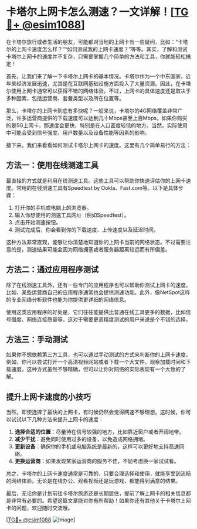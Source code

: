 # 卡塔尔上网卡怎么测速？一文详解！[[TG💪+ @esim1088](https://t.me/s/esim1088)]

在卡塔尔旅行或者生活的朋友，可能都对当地的上网卡有一些疑问，比如：“卡塔尔的上网卡速度怎么样？”“如何测试我的上网卡速度？”等等。其实，了解和测试卡塔尔上网卡的速度并不复杂，只需要掌握几个简单的方法和工具，你就能轻松搞定！

首先，让我们来了解一下卡塔尔上网卡的基本情况。卡塔尔作为一个中东国家，近年来经济发展迅速，尤其是在互联网基础设施方面投入了大量资源。因此，在卡塔尔使用上网卡通常可以获得不错的网络体验。不过，上网卡的具体速度还是取决于多种因素，包括运营商、套餐类型以及所在位置等。

那么，卡塔尔的上网卡到底有多快呢？一般来说，卡塔尔的4G网络覆盖非常广泛，许多运营商提供的下载速度可以达到几十Mbps甚至上百Mbps。如果你购买的是5G上网卡，那速度会更快，特别是在人口密度较低的地方。当然，实际使用中可能会受到信号强度、用户数量以及设备性能等因素的影响。

接下来，我们来看看如何测试卡塔尔上网卡的速度。这里有几个简单易行的方法：

## 方法一：使用在线测速工具

最直接的方式就是利用在线测速工具。这些工具可以帮助你快速评估你的上网卡速度。常用的在线测速工具有Speedtest by Ookla、Fast.com等。以下是具体步骤：

1. 打开你的手机或电脑上的浏览器。
2. 输入你想使用的测速工具网址（例如Speedtest）。
3. 点击开始测速按钮。
4. 测试完成后，你会看到你的下载速度、上传速度以及延迟时间。

这种方法非常直观，能够让你清楚地知道你的上网卡当前的网络状态。不过需要注意的是，测速结果可能会因为网络拥塞或者服务器距离较远而有所偏差。

## 方法二：通过应用程序测试

除了在线测速工具外，还有一些专门的应用程序也可以帮助你测试上网卡的速度。比如，某些运营商自己的应用程序通常也会提供测速功能。此外，像NetSpot这样的专业网络分析软件也能为你提供更详细的网络信息。

使用这类应用程序的好处是，它们往往能提供比普通在线工具更多的数据，比如信号强度、网络连接质量等。这对于需要更高精度测试的用户来说是个不错的选择。

## 方法三：手动测试

如果你不想依赖第三方工具，也可以通过手动测试的方式来判断你的上网卡速度。例如，你可以尝试打开一个高清视频网站或者下载一个大文件，观察加载时间和下载速度。这种方式虽然不够精确，但可以让你对网络的实际表现有一个大致的了解。

## 提升上网卡速度的小技巧

当然，即使选择了最快的上网卡，有时候仍然会觉得网速不够理想。这时候，你可以试试以下几种方法来提升上网卡的速度：

1. **选择合适的位置**：尽量待在信号较强的地方，比如靠近窗户或者开阔地带。
2. **减少干扰**：避免同时使用过多的设备，以免造成网络拥堵。
3. **更新设备**：确保你的手机或电脑系统是最新的，这样可以更好地支持高速网络。
4. **更换运营商**：如果发现某家运营商的服务不佳，不妨考虑换一家试试看。

总之，卡塔尔的上网卡速度通常是可靠的，只要合理选择和使用，就能享受到流畅的网络体验。无论是在线办公、观看视频还是玩游戏，都能得到满意的结果。

最后，无论你是计划前往卡塔尔旅游还是长期居住，提前了解上网卡的相关信息都是非常有必要的。希望这篇文章能对你有所帮助！如果你还有其他关于卡塔尔上网卡的问题，欢迎随时交流哦。

[[TG💪+ @esim1088](https://t.me/s/esim1088) ![Image](https://i.postimg.cc/4NQfJmqS/Snipaste-2025-05-13-00-14-12.png)]
